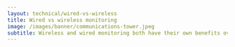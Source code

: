 ```yaml
---
layout: technical/wired-vs-wireless 
title: Wired vs wireless monitoring
image: /images/banner/communications-tower.jpeg
subtitle: Wireless and wired monitoring both have their own benefits over the other. Knowing these benefits helps to make an informed decision when considering which is best for you.
---
```

